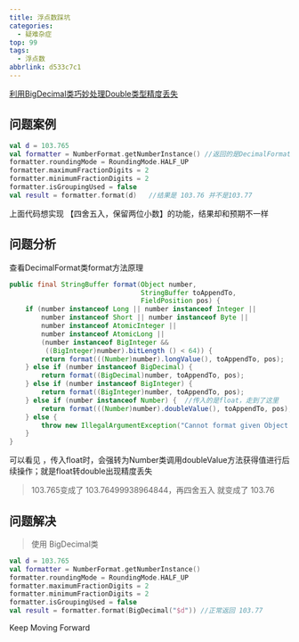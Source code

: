 ```yaml
---
title: 浮点数踩坑
categories:
  - 疑难杂症
top: 99
tags:
  - 浮点数
abbrlink: d533c7c1
---
```




[利用BigDecimal类巧妙处理Double类型精度丢失](https://www.cnblogs.com/summerday152/p/14202267.html)



<!-- more -->

## 问题案例

```kotlin
val d = 103.765
val formatter = NumberFormat.getNumberInstance() //返回的是DecimalFormat类
formatter.roundingMode = RoundingMode.HALF_UP
formatter.maximumFractionDigits = 2
formatter.minimumFractionDigits = 2
formatter.isGroupingUsed = false
val result = formatter.format(d)   //结果是 103.76 并不是103.77
```

上面代码想实现 【四舍五入，保留两位小数】的功能，结果却和预期不一样



## 问题分析

查看DecimalFormat类format方法原理

```java
public final StringBuffer format(Object number,
                                 StringBuffer toAppendTo,
                                 FieldPosition pos) {
    if (number instanceof Long || number instanceof Integer ||
        number instanceof Short || number instanceof Byte ||
        number instanceof AtomicInteger ||
        number instanceof AtomicLong ||
        (number instanceof BigInteger &&
         ((BigInteger)number).bitLength () < 64)) {
        return format(((Number)number).longValue(), toAppendTo, pos);
    } else if (number instanceof BigDecimal) {
        return format((BigDecimal)number, toAppendTo, pos);
    } else if (number instanceof BigInteger) {
        return format((BigInteger)number, toAppendTo, pos);
    } else if (number instanceof Number) {  //传入的是float，走到了这里 
        return format(((Number)number).doubleValue(), toAppendTo, pos);
    } else {
        throw new IllegalArgumentException("Cannot format given Object as a Number");
    }
}

```

可以看见 ，传入float时，会强转为Number类调用doubleValue方法获得值进行后续操作；就是float转double出现精度丢失

> 103.765变成了 103.76499938964844，再四舍五入 就变成了 103.76



## 问题解决

> 使用 BigDecimal类

```kotlin
val d = 103.765
val formatter = NumberFormat.getNumberInstance()
formatter.roundingMode = RoundingMode.HALF_UP
formatter.maximumFractionDigits = 2
formatter.minimumFractionDigits = 2
formatter.isGroupingUsed = false
val result = formatter.format(BigDecimal("$d")) //正常返回 103.77

```















Keep Moving Forward
